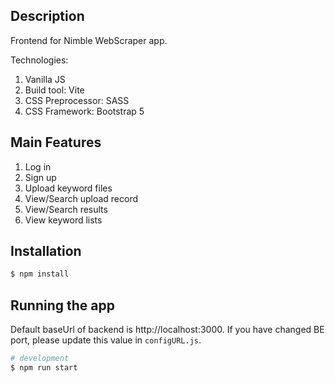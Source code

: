 ## Description
Frontend for Nimble WebScraper app.

Technologies:
1. Vanilla JS
2. Build tool: Vite
3. CSS Preprocessor: SASS
4. CSS Framework: Bootstrap 5

## Main Features
1. Log in
2. Sign up
3. Upload keyword files
4. View/Search upload record
5. View/Search results
6. View keyword lists

## Installation

```bash
$ npm install
```

## Running the app
Default baseUrl of backend is http://localhost:3000. If you have changed BE port, please update this value in ```configURL.js```.
```bash
# development
$ npm run start
```